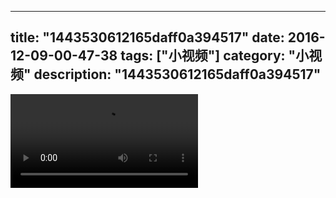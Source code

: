 
---
title: "1443530612165daff0a394517"
date: 2016-12-09-00-47-38
tags: ["小视频"]
category: "小视频"
description: "1443530612165daff0a394517"
---
<video src="http://ohtsqip0g.bkt.clouddn.com/1443530612165daff0a394517.mp4" controls="controls"></video>
